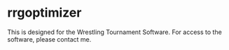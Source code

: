 # rrgoptimizer
This is designed for the Wrestling Tournament Software.  For access to the software, please contact me.

